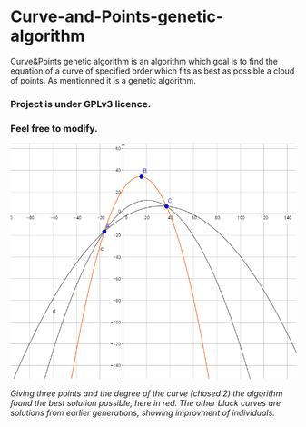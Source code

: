 # Curve-and-Points-genetic-algorithm

Curve&Points genetic algorithm is an algorithm which goal is to find the equation of a curve of specified order which fits as best as possible a cloud of points.
As mentionned it is a genetic algorithm.
### Project is under GPLv3 licence.
### Feel free to modify.

<img src="https://github.com/AnselmeClergeot/Curve-and-Points-genetic-algorithm/blob/master/demo/early_demo.PNG" />

_Giving three points and the degree of the curve (chosed 2) the algorithm found the best solution possible, here in red. The other black curves
are solutions from earlier generations, showing improvment of individuals._
